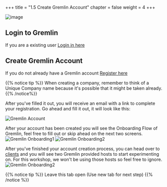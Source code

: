 +++
title = "1.5 Create Gremlin Account"
chapter = false
weight = 4
+++

![image](/images/gremlin_mascot.png)
## Login to Gremlin 
If you are a existing user [Login in here](https://app.gremlin.com/login)

## Create Gremlin Account
If you do not already have a Gremlin account [Register here](https://gremlin.com/aws-2020)

{{% notice tip %}}
When creating a company, remember to think of a Unique Company name because it's possible that it might be taken already. 
{{% /notice%}}

After you've filled it out, you will receive an email with a link to complete your registration. Go ahead and fill it out, it will look like this:

![Gremlin Account](/images/gremlin_account_creation.png)

After your account has been created you will see the Onboarding Flow of Gremlin, feel free to fill out or skip ahead on the next two screens. 
![Gremlin Onboarding1](/images/gremlin_onboarding1.png)
![Gremlin Onboarding2](/images/gremlin_onboarding2.png)



After you've finished your account creation process, you can head over to [clients](https://app.gremlin.com/clients/infrastructure) and you will see two Gremlin provided hosts to start experimenting on. For this workshop, we won't be using those hosts so feel free to ignore.  
![Gremlin Onboarding2](/images/gremlin_clients.png)



{{% notice tip %}}
Leave this tab open (Use new tab for next step)
{{% /notice %}}

